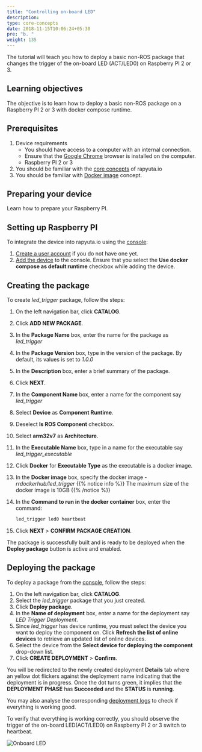 ```yaml
---
title: "Controlling on-board LED"
description:
type: core-concepts
date: 2018-11-15T10:06:24+05:30
pre: "b. "
weight: 135
---
```

The tutorial will teach you how to deploy a basic non-ROS package that changes
the trigger of the on-board LED (ACT/LED0) on Raspberry PI 2 or 3.

## Learning objectives
The objective is to learn how to deploy a basic non-ROS package on a
Raspberry PI 2 or 3 with docker compose runtime.

## Prerequisites

1. Device requirements
	* You should have access to a computer with an internal connection.
	* Ensure that the [Google Chrome](https://www.google.com/chrome/) browser
	  is installed on the computer.
	* Raspberry PI 2 or 3
2. You should be familiar with the [core concepts](/core-concepts) of rapyuta.io
3. You should be familiar with
   [Docker image](https://docs.docker.com/v17.09/engine/userguide/storagedriver/imagesandcontainers/)
   concept.

## Preparing your device
Learn how to prepare your Raspberry PI.

## Setting up Raspberry PI
To integrate the device into rapyuta.io using the [console](https://closed-beta.rapyuta.io):

1. [Create a user account](/getting-started/create-new-user) if you do not
   have one yet.
2. [Add the device](/getting-started/add-new-device) to the console.
   Ensure that you select the **Use docker compose as default runtime** checkbox
   while adding the device.

## Creating the package
To create *led_trigger* package, follow the steps:

1. On the left navigation bar, click **CATALOG**.
2. Click **ADD NEW PACKAGE**.
3. In the **Package Name** box, enter the name for the package as *led_trigger*
4. In the **Package Version** box, type in the version of the package.
   By default, its values is set to _1.0.0_
5. In the **Description** box, enter a brief summary of the package.
6. Click **NEXT**.
7. In the **Component Name** box, enter a name for the component say *led_trigger*
8. Select **Device** as **Component Runtime**.
9. Deselect **Is ROS Component** checkbox.
10. Select **arm32v7** as **Architecture**.
11. In the **Executable Name** box, type in a name for the executable say
    *led_trigger_executable*
12. Click **Docker** for **Executable Type** as the executable is a docker image.
13. In the **Docker image** box, specify the docker image - *rrdockerhub/led_trigger*
{{% notice info %}}
The maximum size of the docker image is 10GB
{{% /notice %}}
14. In the **Command to run in the docker container** box, enter the command:
	```bash
	led_trigger led0 heartbeat
	```

15. Click **NEXT** > **CONFIRM PACKAGE CREATION**.

The package is successfully built and is ready to be deployed
when the **Deploy package** button is active and enabled.

## Deploying the package
To deploy a package from the [console](https://closed-beta.rapyuta.io),
follow the steps:

1. On the left navigation bar, click **CATALOG**.
2. Select the *led_trigger* package that you just created.
3. Click **Deploy package**.
4. In the **Name of deployment** box, enter a name for the deployment say
   _LED Trigger Deployment_.
5. Since *led_trigger* has device runtime, you must select the device you want to
   deploy the component on. Click **Refresh the list of online devices** to retrieve
   an updated list of online devices.
6. Select the device from the **Select device for deploying the component**
   drop-down list.
7. Click **CREATE DEPLOYMENT** > **Confirm**.

You will be redirected to the newly created deployment **Details** tab where an
yellow dot flickers against the deployment name indicating that the deployment
is in progress. Once the dot turns green, it implies that the **DEPLOYMENT PHASE**
has **Succeeded** and the **STATUS** is **running**.

You may also analyse the corresponding [deployment logs](/core-concepts/logging/deployment-logs)
to check if everything is working good.

To verify that everything is working correctly, you should observe the trigger
of the on-board LED(ACT/LED0) on Raspberry PI 2 or 3 switch to heartbeat.

![Onboard LED](/images/core-concepts/device-management/control-onboard-led.gif?classes=border,shadow&width=30pc)

